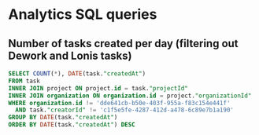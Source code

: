 
# Analytics SQL queries

## Number of tasks created per day (filtering out Dework and Lonis tasks)
```sql
SELECT COUNT(*), DATE(task."createdAt")
FROM task
INNER JOIN project ON project.id = task."projectId"
INNER JOIN organization ON organization.id = project."organizationId"
WHERE organization.id != 'dde641cb-b50e-403f-955a-f83c154e441f'
  AND task."creatorId" != 'c1f5e5fe-4287-412d-a478-6c89e7b1a190'
GROUP BY DATE(task."createdAt")
ORDER BY DATE(task."createdAt") DESC
```

